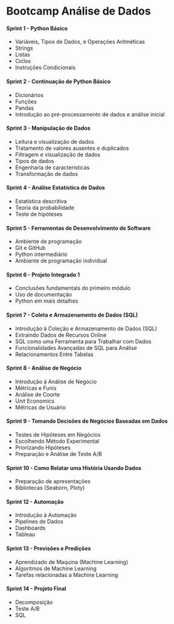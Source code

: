# Bootcamp Análise de Dados

#### Sprint 1 - Python Básico
- Variáveis, Tipos de Dados, e Operações Aritméticas
- Strings
- Listas
- Ciclos
- Instruções Condicionais

#### Sprint 2 - Continuação de Python Básico
- Dicionários
- Funções
- Pandas
- Introdução ao pré-processamento de dados e análise inicial

#### Sprint 3 - Manipulação de Dados
- Leitura e visualização de dados
- Tratamento de valores ausentes e duplicados
- Filtragem e visualização de dados
- Tipos de dados
- Engenharia de caracteristicas
- Transformação de dados

#### Sprint 4 - Análise Estatística de Dados
- Estatística descritiva
- Teoria da probabilidade
- Teste de hipóteses

#### Sprint 5 - Ferramentas de Desenvolvimento de Software
- Ambiente de programação
- Git e GitHub
- Python intermediário
- Ambiente de programação individual

#### Sprint 6 - Projeto Integrado 1
- Conclusões fundamentals do primeiro módulo
- Uso de documentação
- Python em mais detalhes

#### Sprint 7 - Coleta e Armazenamento de Dados (SQL)
- Introdução à Coleção e Armazenamento de Dados (SQL)
- Extraindo Dados de Recursos Online
- SQL como uma Ferramenta para Trabalhar com Dados
- Funcionalidades Avançadas de SQL para Análise
- Relacionamentos Entre Tabelas

#### Sprint 8 - Análise de Negócio
- Introdução á Análise de Negócio
- Métricas e Funis
- Análise de Coorte
- Unit Economics
- Métricas de Usuário

#### Sprint 9 - Tomando Decisões de Negócios Baseadas em Dados
- Testes de Hipóteses em Negócios
- Escolhendo Método Experimental
- Priorizando Hipóteses
- Preparação e Análise de Teste A/B

#### Sprint 10 - Como Relatar uma História Usando Dados
- Preparação de apresentações
- Bibliotecas (Seaborn, Ploty)

#### Sprint 12 - Automação
- Introdução á Automação
- Pipelines de Dados
- Dashboards
- Tableau

#### Sprint 13 - Previsões e Predições
- Aprendizado de Maquina (Machine Learning)
- Algoritmos de Machine Learning
- Tarefas relacionadas a Machine Learning

#### Sprint 14 - Projeto Final
- Decomposição
- Teste A/B
- SQL
